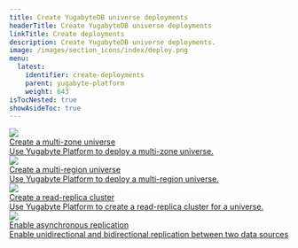 ```yaml
---
title: Create YugabyteDB universe deployments
headerTitle: Create YugabyteDB universe deployments
linkTitle: Create deployments
description: Create YugabyteDB universe deployments.
image: /images/section_icons/index/deploy.png
menu:
  latest:
    identifier: create-deployments
    parent: yugabyte-platform
    weight: 643
isTocNested: true
showAsideToc: true
---
```


<div class="row">

<!--
  <div class="col-12 col-md-6 col-lg-12 col-xl-6">
    <a class="section-link icon-offset" href="create-universe-single-zone/">
      <div class="head">
        <img class="icon" src="/images/section_icons/manage/diagnostics.png" aria-hidden="true" />
        <div class="title">Create a single-zone universe</div>
      </div>
      <div class="body">
        Use Yugabyte Platform to create a single-zone universe.
      </div>
    </a>
  </div>
-->

  <div class="col-12 col-md-6 col-lg-12 col-xl-6">
    <a class="section-link icon-offset" href="create-universe-multi-zone/">
      <div class="head">
        <img class="icon" src="/images/section_icons/quick_start/create_cluster.png" aria-hidden="true" />
        <div class="title">Create a multi-zone universe</div>
      </div>
      <div class="body">
        Use Yugabyte Platform to deploy a multi-zone universe.
      </div>
    </a>
  </div>

  <div class="col-12 col-md-6 col-lg-12 col-xl-6">
    <a class="section-link icon-offset" href="create-universe-multi-region/">
      <div class="head">
        <img class="icon" src="/images/section_icons/explore/planet_scale.png" aria-hidden="true" />
        <div class="title">Create a multi-region universe</div>
      </div>
      <div class="body">
        Use Yugabyte Platform to deploy a multi-region universe.
      </div>
    </a>
  </div>

  <div class="col-12 col-md-6 col-lg-12 col-xl-6">
    <a class="section-link icon-offset" href="read-replicas/">
      <div class="head">
        <img class="icon" src="/images/deploy/cdc/deploy.png" aria-hidden="true" />
        <div class="title">Create a read-replica cluster</div>
      </div>
      <div class="body">
        Use Yugabyte Platform to create a read-replica cluster for a universe.
      </div>
    </a>
  </div>
  
  <div class="col-12 col-md-6 col-lg-12 col-xl-6">
    <a class="section-link icon-offset" href="async-replication-platform/">
      <div class="head">
        <img class="icon" src="/images/section_icons/explore/planet_scale.png" aria-hidden="true" />
        <div class="title">Enable asynchronous replication </div>
      </div>
      <div class="body">
        Enable unidirectional and bidirectional replication between two data sources
      </div>
    </a>
  </div>

</div>
